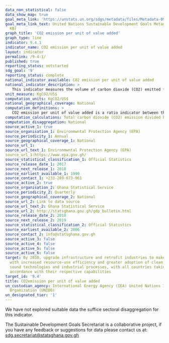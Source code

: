 ```yaml
---
data_non_statistical: false
data_show_map: true
goal_meta_link: 'https://unstats.un.org/sdgs/metadata/files/Metadata-09-04-01.pdf '
goal_meta_link_text: United Nations Sustainable Development Goals Metadata (PDF 516
  KB)
graph_title: 'CO2 emission per unit of value added'
graph_type: line
indicator: 9.4.1
indicator_name: CO2 emission per unit of value added
layout: indicator
permalink: /9-4-1/
published: true
reporting_status: notstarted
sdg_goal: '9'
reporting_status: complete
national_indicator_available: CO2 emission per unit of value added
national_indicator_description: >   
   This indicator measures the volume of carbon dioxide (CO2) emitted for every unit of value added from all production activities in the country
unit_measure: KgCO2/US$
computation_units: KgCO2/US$
national_geographical_coverage: National
computation_definitions: >
   CO2 emission per unit of value added is a ratio indicator between the carbon dioxide emission from fuel combustion and value added of associated economic activities.
computation_calculations: Total carbon dioxide (CO2) emission divided by real GDP 
computation_disaggregation: National
source_active_1: true
source_organisation_1: Environmwntal Protection Agency (EPA)
source_periodicity_1: Annual 
source_geographical_coverage_1: National
source_url_1: 
source_url_text_1: Environmwntal Protection Agency (EPA)
source_url_1:https://www.epa.gov.gh/
source_statistical_classification_1: Official Statistics
source_release_date_1: 2017
source_next_release_1: 2018
source_earliest_available_1: 1990
source_contact_1: +233-289-673-961
source_active_2: true
source_organisation_2: Ghana Statistical Service 
source_periodicity_2: Quarterly 
source_geographical_coverage_2: National
source_url_2: Link to data source
source_url_text_2: Ghana Statistical Service
source_url_2: http://statsghana.gov.gh/gdp_bulletin.html
source_release_date_2: 2018
source_next_release_2: 2019
source_statistical_classification_2: Official Statistics
source_earliest_available_2: 2006
source_contact_2: info@statsghana.gov.gh
source_active_3: false
source_active_4: false
source_active_5: false
source_active_6: false
target: By 2030, upgrade infrastructure and retrofit industries to make them sustainable,
  with increased resource-use efficiency and greater adoption of clean and environmentally
  sound technologies and industrial processes, with all countries taking action in
  accordance with their respective capabilities
target_id: '9.4'
title: CO2emission per unit of value added
un_custodian_agency: International Energy Agency (IEA) United Nations Industrial Development
  Organization (UNIDO)
un_designated_tier: '1'
---
```

We have not explored suitable data the suffice sectoral disaggregation for this indicator.

The Sustainable Development Goals Secretariat is a collaborative project, if you have any feedback or suggestions for data please contact us at: sdg.secretariat@statsghana.gov.gh

